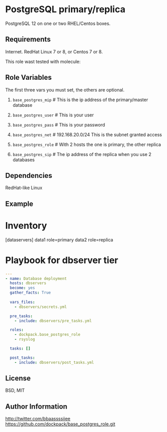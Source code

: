 PostgreSQL primary/replica
=========

PostgreSQL 12 on one or two RHEL/Centos boxes.

Requirements
------------
Internet. RedHat Linux 7 or 8, or Centos 7 or 8.

This role wast tested with molecule:


Role Variables
--------------
The first three vars you must set, the others are optional.


1. `base_postgres_mip`  # This is the ip address of the primary/master database
1. `base_postgres_user` # This is your user
1. `base_postgres_pass` # This is your password
 
1. `base_postgres_net`  # 192.168.20.0/24 This is the subnet granted access
1. `base_postgres_role` # With 2 hosts the one is primary, the other replica
1. `base_postgres_sip`  # The ip address of the replica when you use 2 databases


Dependencies
------------
RedHat-like Linux

Example
----------------

# Inventory
[dataservers]
data1 role=primary
data2 role=replica

# Playbook for dbserver tier


```yaml
---
- name: Database deployment
  hosts: dbservers
  become: yes
  gather_facts: True
  
  vars_files:
    - dbservers/secrets.yml

  pre_tasks:
    - include: dbservers/pre_tasks.yml

  roles:
    - dockpack.base_postgres_role
    - rsyslog

  tasks: []

  post_tasks:
    - include: dbservers/post_tasks.yml
```

License
-------

BSD, MIT

Author Information
------------------
http://twitter.com/bbaassssiiee
https://github.com/dockpack/base_postgres_role.git

